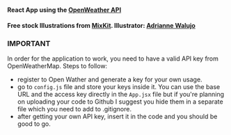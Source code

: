 #### React App using the [OpenWeather API](https://openweathermap.org/)
#### Free stock Illustrations from [MixKit](https://mixkit.co/free-stock-art/). Illustrator: [Adrianne Walujo](https://mixkit.co/@adriannewalujo/)

### IMPORTANT
In order for the application to work, you need to have a valid API key from OpenWeatherMap. Steps to follow:
 - register to Open Wather and generate a key for your own usage.
 - go to `config.js` file and store your keys inside it. You can use the base URL and the access key directly in the `App.jsx` file but if you're planning on uploading your code to Github I suggest you hide them in a separate file which you need to add to .gitignore.
 - after getting your own API key, insert it in the code and you should be good to go.
